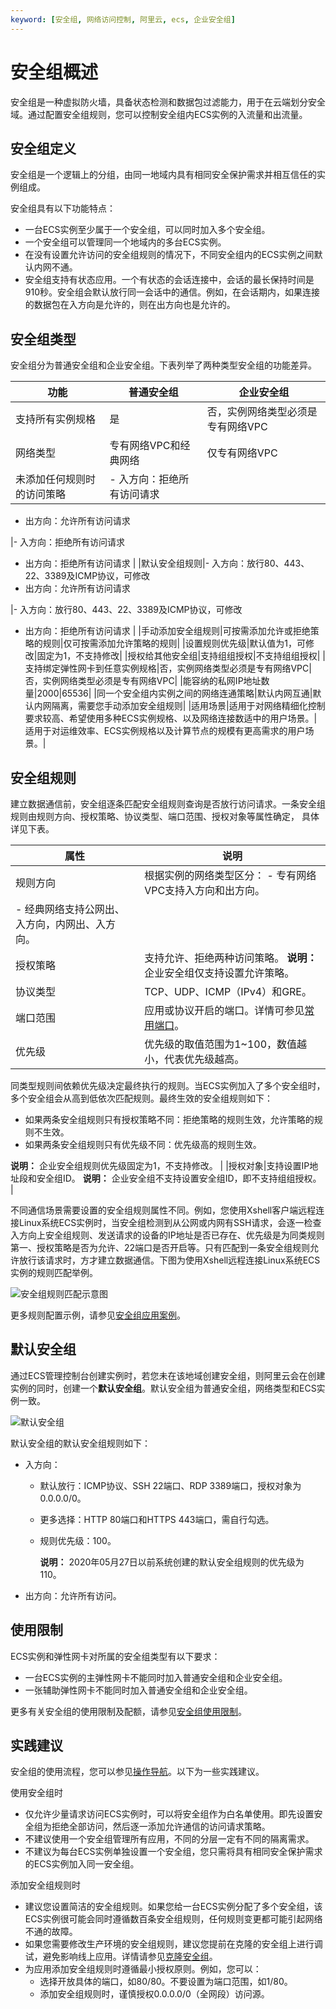 ```yaml
---
keyword: [安全组, 网络访问控制, 阿里云, ecs, 企业安全组]
---
```


# 安全组概述

安全组是一种虚拟防火墙，具备状态检测和数据包过滤能力，用于在云端划分安全域。通过配置安全组规则，您可以控制安全组内ECS实例的入流量和出流量。

## 安全组定义

安全组是一个逻辑上的分组，由同一地域内具有相同安全保护需求并相互信任的实例组成。

安全组具有以下功能特点：

-   一台ECS实例至少属于一个安全组，可以同时加入多个安全组。
-   一个安全组可以管理同一个地域内的多台ECS实例。
-   在没有设置允许访问的安全组规则的情况下，不同安全组内的ECS实例之间默认内网不通。
-   安全组支持有状态应用。一个有状态的会话连接中，会话的最长保持时间是910秒。安全组会默认放行同一会话中的通信。例如，在会话期内，如果连接的数据包在入方向是允许的，则在出方向也是允许的。

## 安全组类型

安全组分为普通安全组和企业安全组。下表列举了两种类型安全组的功能差异。

|功能|普通安全组|企业安全组|
|--|-----|-----|
|支持所有实例规格|是|否，实例网络类型必须是专有网络VPC|
|网络类型|专有网络VPC和经典网络|仅专有网络VPC|
|未添加任何规则时的访问策略|-   入方向：拒绝所有访问请求
-   出方向：允许所有访问请求

|-   入方向：拒绝所有访问请求
-   出方向：拒绝所有访问请求 |
|默认安全组规则|-   入方向：放行80、443、22、3389及ICMP协议，可修改
-   出方向：允许所有访问请求

|-   入方向：放行80、443、22、3389及ICMP协议，可修改
-   出方向：拒绝所有访问请求 |
|手动添加安全组规则|可按需添加允许或拒绝策略的规则|仅可按需添加允许策略的规则|
|设置规则优先级|默认值为1，可修改|固定为1，不支持修改|
|授权给其他安全组|支持组组授权|不支持组组授权|
|支持绑定弹性网卡到任意实例规格|否，实例网络类型必须是专有网络VPC|否，实例网络类型必须是专有网络VPC|
|能容纳的私网IP地址数量|2000|65536|
|同一个安全组内实例之间的网络连通策略|默认内网互通|默认内网隔离，需要您手动添加安全组规则|
|适用场景|适用于对网络精细化控制要求较高、希望使用多种ECS实例规格、以及网络连接数适中的用户场景。|适用于对运维效率、ECS实例规格以及计算节点的规模有更高需求的用户场景。|

## 安全组规则

建立数据通信前，安全组逐条匹配安全组规则查询是否放行访问请求。一条安全组规则由规则方向、授权策略、协议类型、端口范围、授权对象等属性确定， 具体详见下表。

|属性|说明|
|--|--|
|规则方向|根据实例的网络类型区分： -   专有网络VPC支持入方向和出方向。
-   经典网络支持公网出、入方向，内网出、入方向。 |
|授权策略|支持允许、拒绝两种访问策略。 **说明：** 企业安全组仅支持设置允许策略。 |
|协议类型|TCP、UDP、ICMP（IPv4）和GRE。|
|端口范围|应用或协议开启的端口。详情可参见[常用端口](/cn.zh-CN/安全/安全组/常用端口.md)。|
|优先级|优先级的取值范围为1~100，数值越小，代表优先级越高。

同类型规则间依赖优先级决定最终执行的规则。当ECS实例加入了多个安全组时，多个安全组会从高到低依次匹配规则。最终生效的安全组规则如下：

-   如果两条安全组规则只有授权策略不同：拒绝策略的规则生效，允许策略的规则不生效。
-   如果两条安全组规则只有优先级不同：优先级高的规则生效。

**说明：** 企业安全组规则优先级固定为1，不支持修改。 |
|授权对象|支持设置IP地址段和安全组ID。 **说明：** 企业安全组不支持设置安全组ID，即不支持组组授权。 |

不同通信场景需要设置的安全组规则属性不同。例如，您使用Xshell客户端远程连接Linux系统ECS实例时，当安全组检测到从公网或内网有SSH请求，会逐一检查入方向上安全组规则、发送请求的设备的IP地址是否已存在、优先级是为同类规则第一、授权策略是否为允许、22端口是否开启等。只有匹配到一条安全组规则允许放行该请求时，方才建立数据通信。下图为使用Xshell远程连接Linux系统ECS实例的规则匹配举例。

![安全组规则匹配示意图](https://static-aliyun-doc.oss-accelerate.aliyuncs.com/assets/img/zh-CN/4534129951/p71372.png)

更多规则配置示例，请参见[安全组应用案例](/cn.zh-CN/安全/安全组/安全组应用案例.md)。

## 默认安全组

通过ECS管理控制台创建实例时，若您未在该地域创建安全组，则阿里云会在创建实例的同时，创建一个**默认安全组**。默认安全组为普通安全组，网络类型和ECS实例一致。

![默认安全组](https://static-aliyun-doc.oss-accelerate.aliyuncs.com/assets/img/zh-CN/4534129951/p48516.png)

默认安全组的默认安全组规则如下：

-   入方向：
    -   默认放行：ICMP协议、SSH 22端口、RDP 3389端口，授权对象为0.0.0.0/0。
    -   更多选择：HTTP 80端口和HTTPS 443端口，需自行勾选。
    -   规则优先级：100。

        **说明：** 2020年05月27日以前系统创建的默认安全组规则的优先级为110。

-   出方向：允许所有访问。

## 使用限制

ECS实例和弹性网卡对所属的安全组类型有以下要求：

-   一台ECS实例的主弹性网卡不能同时加入普通安全组和企业安全组。
-   一张辅助弹性网卡不能同时加入普通安全组和企业安全组。

更多有关安全组的使用限制及配额，请参见[安全组使用限制](/cn.zh-CN/产品简介/使用限制.md)。

## 实践建议

安全组的使用流程，您可以参见[操作导航](/cn.zh-CN/安全/安全组/操作导航.md)。以下为一些实践建议。

使用安全组时

-   仅允许少量请求访问ECS实例时，可以将安全组作为白名单使用。即先设置安全组为拒绝全部访问，然后逐一添加允许通信的访问请求策略。
-   不建议使用一个安全组管理所有应用，不同的分层一定有不同的隔离需求。
-   不建议为每台ECS实例单独设置一个安全组，您只需将具有相同安全保护需求的ECS实例加入同一安全组。

添加安全组规则时

-   建议您设置简洁的安全组规则。如果您给一台ECS实例分配了多个安全组，该ECS实例很可能会同时遵循数百条安全组规则，任何规则变更都可能引起网络不通的故障。
-   如果您需要修改生产环境的安全组规则，建议您提前在克隆的安全组上进行调试，避免影响线上应用。详情请参见[克隆安全组](/cn.zh-CN/安全/安全组/管理安全组/克隆安全组.md)。
-   为应用添加安全组规则时遵循最小授权原则。例如，您可以：
    -   选择开放具体的端口，如80/80。不要设置为端口范围，如1/80。
    -   添加安全组规则时，谨慎授权0.0.0.0/0（全网段）访问源。

